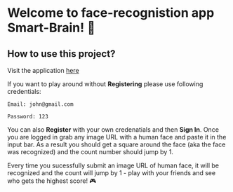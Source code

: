 # Welcome to face-recognistion app Smart-Brain! :information_desk_person:

## How to use this project?

Visit the application [here](https://smart-brain-detkova.herokuapp.com/)

If you want to play around without **Registering** please use following credentials:

`Email: john@gmail.com`

`Password: 123`

You can also **Register** with your own credenatials and then **Sign In**. Once you are logged in grab any image URL with a human face and paste it in the input bar. As a result you should get a square around the face (aka the face was recognized) and the count number should jump by 1. 

Every time you sucessfully submit an image URL of human face, it will be recognized and the count will jump by 1 - play with your friends and see who gets the highest score! :video_game:
